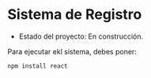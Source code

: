 <h1> Sistema de Registro </h1>

- Estado del proyecto: En construcción.

Para ejecutar ekl sistema, debes poner:

  ``` npm install react ```

